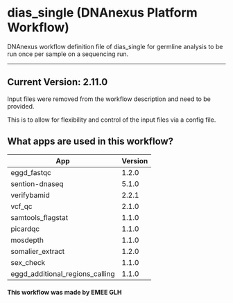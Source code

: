 # dias_single (DNAnexus Platform Workflow)
DNAnexus workflow definition file of dias_single for germline analysis to be run once per sample on a sequencing run.

-------

## Current Version: 2.11.0
Input files were removed from the workflow description and need to be provided.

This is to allow for flexibility and control of the input files via a config file.

## What apps are used in this workflow?

|  App 	| Version  	|
|---	|---	|
|eggd_fastqc       |1.2.0|
|sention-dnaseq     |5.1.0|
|verifybamid        |2.2.1|
|vcf_qc 	        |2.1.0|
|samtools_flagstat  |1.1.0|
|picardqc           |1.1.0|
|mosdepth           |1.1.0|
|somalier_extract   |1.2.0|
|sex_check          |1.1.0|
|eggd_additional_regions_calling	|1.1.0|



#### This workflow was made by EMEE GLH
